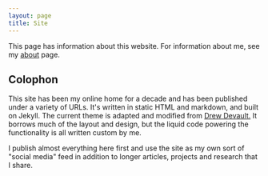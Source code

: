 ```yaml
---
layout: page
title: Site
---
```


This page has information about this website. For information about me, see my [about](/about) page.

## Colophon

This site has been my online home for a decade and has been published under a variety of URLs. It's written in static HTML and markdown, and built on Jekyll. The current theme is adapted and modified from [Drew Devault.](https://drewdevault.com) It borrows much of the layout and design, but the liquid code powering the functionality is all written custom by me. 

I publish almost everything here first and use the site as my own sort of "social media" feed in addition to longer articles, projects and research that I share.
